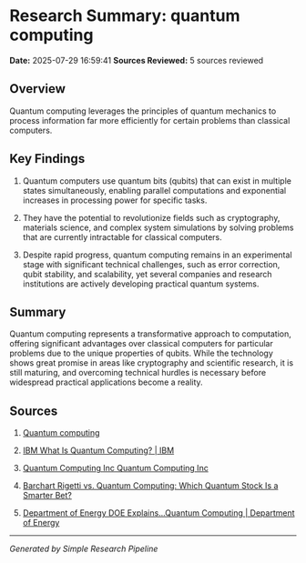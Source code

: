 # Research Summary: quantum computing
**Date:** 2025-07-29 16:59:41
**Sources Reviewed:** 5 sources reviewed

## Overview

Quantum computing leverages the principles of quantum mechanics to process information far more efficiently for certain problems than classical computers.

## Key Findings

1. Quantum computers use quantum bits (qubits) that can exist in multiple states simultaneously, enabling parallel computations and exponential increases in processing power for specific tasks.

2. They have the potential to revolutionize fields such as cryptography, materials science, and complex system simulations by solving problems that are currently intractable for classical computers.

3. Despite rapid progress, quantum computing remains in an experimental stage with significant technical challenges, such as error correction, qubit stability, and scalability, yet several companies and research institutions are actively developing practical quantum systems.


## Summary
Quantum computing represents a transformative approach to computation, offering significant advantages over classical computers for particular problems due to the unique properties of qubits. While the technology shows great promise in areas like cryptography and scientific research, it is still maturing, and overcoming technical hurdles is necessary before widespread practical applications become a reality.

## Sources

1. [Quantum computing](https://en.wikipedia.org/wiki/Quantum_computing)

2. [IBM What Is Quantum Computing? | IBM](https://www.ibm.com/think/topics/quantum-computing)

3. [Quantum Computing Inc Quantum Computing Inc](https://quantumcomputinginc.com/)

4. [Barchart Rigetti vs. Quantum Computing: Which Quantum Stock Is a Smarter Bet?](https://www.barchart.com/story/news/33720216/rigetti-vs-quantum-computing-which-quantum-stock-is-a-smarter-bet)

5. [Department of Energy DOE Explains...Quantum Computing | Department of Energy](https://www.energy.gov/science/doe-explainsquantum-computing)


---
*Generated by Simple Research Pipeline*